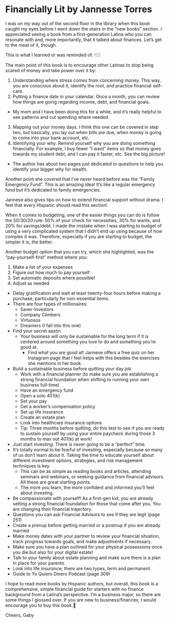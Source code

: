 # Financially Lit by Jannesse Torres

I was on my way out of the second floor in the library when this book caught my eyes before I went down the stairs in the “new books” section. I appreciated seeing a book from a first-generation Latina who you can resonate with and, more importantly, that it talked about finances. Let’s get to the meat of it, though.

This is what I learned or was reminded of: 👇🏼

The main point of this book is to encourage other Latinas to stop being scared of money and take power over it by:

1. Understanding where stress comes from concerning money. This way, you are conscious about it, identify the root, and practice financial self-care.
2. Putting a finance date in your calendar. Once a month, you can review how things are going regarding income, debt, and financial goals.
  - My mom and I have been doing this for a while, and it’s really helpful to see patterns and cut spending where needed.
3. Mapping out your money days. I think this one can be covered in step two, but basically, you lay out when bills are due, when money is going to come into your bank account, etc.
4. Identifying your why. Remind yourself why you are doing something financially. For example, I buy fewer “I want” items so that money goes towards my student debt, and I can pay it faster, etc. See the big picture!
  - The author has about two pages just dedicated to questions to help you identify your bigger why for wealth.

Another point she covered that I’ve never heard before was the “Family Emergency Fund”. This is an amazing idea! It’s like a regular emergency fund but it’s dedicated to family emergencies.

Jannese also gives tips on how to extend financial support without drama. I feel that every Hispanic should read this section!

When it comes to budgeting, one of the easier things you can do is follow the 50/30/20 rule: 50% of your check for necessities, 30% for wants, and 20% for savings/debt. I made the mistake when I was starting to budget of using a very complicated system that I didn’t end up using because of how complex it was. Therefore, especially if you are starting to budget, the simpler it is, the better.

Another budget option that you can try, which she highlighted, was the “pay-yourself-first” method where you:

1. Make a list of your expenses
2. Figure out how much to pay yourself
3. Set automatic deposits where possible!
4. Adjust as needed
   
- Delay gratification and wait at least twenty-four hours before making a purchase, particularly for non-essential items.
- There are four types of millionaires:
  - Saver-Investors
  - Company Climbers
  - Virtuosos
  - Dreamers (I fall into this one)
- Find your secret sazón
  - Your business will only be sustainable for the long term if it is centered around something you love to do and something you’re good at.
    - Find what you are good at! Jannese offers a free quiz on her Instagram page that I feel helps with this besides the exercises she mentions in her book.
- Build a sustainable business before quitting your day job
  -  Work with a financial planner (to make sure you are establishing a strong financial foundation when shifting to running your own business full-time)
  - Have an emergency fund
  - Open a solo 401(k)
  - Set your pay
  - Get a worker’s compensation policy
  - Set up life insurance
  - Create an estate plan
  - Look into healthcare insurance options
  - Tip: Three months before quitting, do this test to see if you are ready to sustain yourself by using your entire paycheck during those 3 months to max out 401(k) at work!
- Just start investing. There is never going to be a “perfect” time.
- It’s totally normal to be fearful of investing, especially because so many of us don’t learn about it. Taking the time to educate yourself about different investment options, strategies, and risk management techniques is key.
  - This can be as simple as reading books and articles, attending seminars and webinars, or seeking guidance from financial advisors. All these are great starting points.
  - The more you learn, the more confident and informed you’ll feel about investing.
- Be compassionate with yourself! As a first-gen kid, you are already setting a strong financial foundation for those that come after you. You are changing their financial trajectory.
- Questions you can ask Financial Advisors to see if they are legit (page 251)
- Create a prenup before getting married or a postnup if you are already married
- Make money dates with your partner to review your financial situation, track progress towards goals, and make adjustments if necessary.
- Make sure you have a plan outlined for your physical possessions once you die but also for your digital estate!
- Talk to your family about estate planning and make sure there is a plan in place for your parents.
- Look into life insurance; there are two types, term and permanent.
- Guide to Yo Quiero Dinero Podcast (page 309)

I hope to read more books by Hispanic authors, but overall, this book is a comprehensive, simple financial guide for starters with no finance background from a Latina’s perspective. I’m a business major, so there are some things I glossed over. If you are new to business/finances, I would encourage you to buy this book.🍩

Cheers,
Gaby
